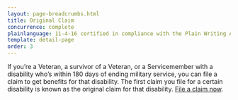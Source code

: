 ```yaml
---
layout: page-breadcrumbs.html
title: Original Claim
concurrence: complete
plainlanguage: 11-4-16 certified in compliance with the Plain Writing Act
template: detail-page
order: 3
---
```


<div class="va-introtext">

If you’re a Veteran, a survivor of a Veteran, or a Servicemember with a disability who’s within 180 days of ending military service, you can file a claim to get benefits for that disability. The first claim you file for a certain disability is known as the original claim for that disability. [File a claim now](/disability-benefits/apply/).

</div>